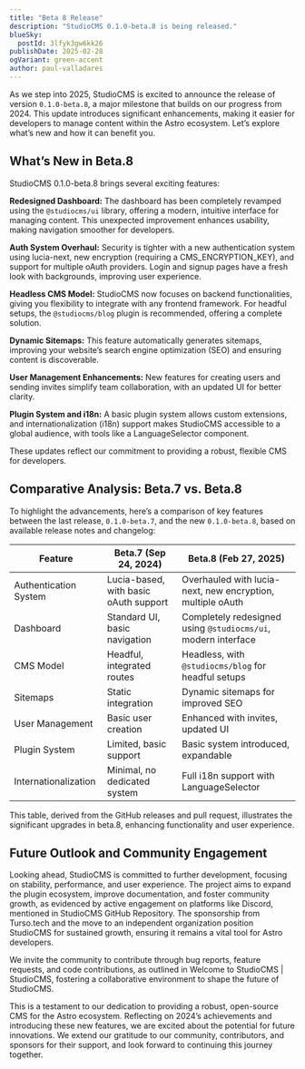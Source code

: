 ```yaml
---
title: "Beta 8 Release"
description: "StudioCMS 0.1.0-beta.8 is being released."
blueSky:
  postId: 3lfyk3gw6kk26
publishDate: 2025-02-28
ogVariant: green-accent
author: paul-valladares
---
```


As we step into 2025, StudioCMS is excited to announce the release of version `0.1.0-beta.8`, a major milestone that builds on our progress from 2024. This update introduces significant enhancements, making it easier for developers to manage content within the Astro ecosystem. Let’s explore what’s new and how it can benefit you.

## What’s New in Beta.8

StudioCMS 0.1.0-beta.8 brings several exciting features:

**Redesigned Dashboard:** The dashboard has been completely revamped using the `@studiocms/ui` library, offering a modern, intuitive interface for managing content. This unexpected improvement enhances usability, making navigation smoother for developers.

**Auth System Overhaul:** Security is tighter with a new authentication system using lucia-next, new encryption (requiring a CMS_ENCRYPTION_KEY), and support for multiple oAuth providers. Login and signup pages have a fresh look with backgrounds, improving user experience.

**Headless CMS Model:** StudioCMS now focuses on backend functionalities, giving you flexibility to integrate with any frontend framework. For headful setups, the `@studiocms/blog` plugin is recommended, offering a complete solution.

**Dynamic Sitemaps:** This feature automatically generates sitemaps, improving your website’s search engine optimization (SEO) and ensuring content is discoverable.

**User Management Enhancements:** New features for creating users and sending invites simplify team collaboration, with an updated UI for better clarity.

**Plugin System and i18n:** A basic plugin system allows custom extensions, and internationalization (i18n) support makes StudioCMS accessible to a global audience, with tools like a LanguageSelector component.

These updates reflect our commitment to providing a robust, flexible CMS for developers.

## Comparative Analysis: Beta.7 vs. Beta.8

To highlight the advancements, here’s a comparison of key features between the last release, `0.1.0-beta.7`, and the new `0.1.0-beta.8`, based on available release notes and changelog:

| Feature | Beta.7 (Sep 24, 2024) | Beta.8 (Feb 27, 2025) |
| --- | --- | --- |
| Authentication System | Lucia-based, with basic oAuth support | Overhauled with lucia-next, new encryption, multiple oAuth |
| Dashboard | Standard UI, basic navigation | Completely redesigned using `@studiocms/ui`, modern interface |
| CMS Model | Headful, integrated routes | Headless, with `@studiocms/blog` for headful setups |
| Sitemaps | Static integration | Dynamic sitemaps for improved SEO |
| User Management | Basic user creation | Enhanced with invites, updated UI |
| Plugin System | Limited, basic support | Basic system introduced, expandable |
| Internationalization | Minimal, no dedicated system | Full i18n support with LanguageSelector |

This table, derived from the GitHub releases and pull request, illustrates the significant upgrades in beta.8, enhancing functionality and user experience.

## Future Outlook and Community Engagement

Looking ahead, StudioCMS is committed to further development, focusing on stability, performance, and user experience. The project aims to expand the plugin ecosystem, improve documentation, and foster community growth, as evidenced by active engagement on platforms like Discord, mentioned in StudioCMS GitHub Repository. The sponsorship from Turso.tech and the move to an independent organization position StudioCMS for sustained growth, ensuring it remains a vital tool for Astro developers.

We invite the community to contribute through bug reports, feature requests, and code contributions, as outlined in Welcome to StudioCMS | StudioCMS, fostering a collaborative environment to shape the future of StudioCMS.

This is a testament to our dedication to providing a robust, open-source CMS for the Astro ecosystem. Reflecting on 2024’s achievements and introducing these new features, we are excited about the potential for future innovations. We extend our gratitude to our community, contributors, and sponsors for their support, and look forward to continuing this journey together.
